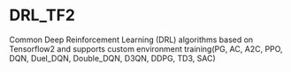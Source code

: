 # DRL_TF2
Common Deep Reinforcement Learning (DRL) algorithms based on Tensorflow2 and supports custom environment training(PG, AC, A2C, PPO, DQN, Duel_DQN, Double_DQN, D3QN, DDPG, TD3, SAC)<br/>
